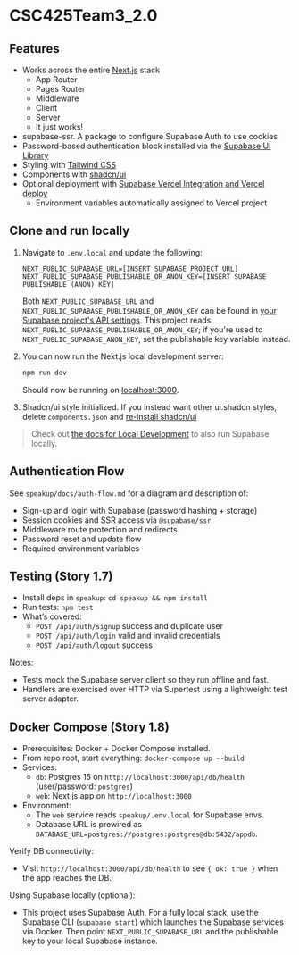 # CSC425Team3_2.0

## Features

- Works across the entire [Next.js](https://nextjs.org) stack
  - App Router
  - Pages Router
  - Middleware
  - Client
  - Server
  - It just works!
- supabase-ssr. A package to configure Supabase Auth to use cookies
- Password-based authentication block installed via the [Supabase UI Library](https://supabase.com/ui/docs/nextjs/password-based-auth)
- Styling with [Tailwind CSS](https://tailwindcss.com)
- Components with [shadcn/ui](https://ui.shadcn.com/)
- Optional deployment with [Supabase Vercel Integration and Vercel deploy](#deploy-your-own)
  - Environment variables automatically assigned to Vercel project

## Clone and run locally

1. Navigate to `.env.local` and update the following:

   ```
   NEXT_PUBLIC_SUPABASE_URL=[INSERT SUPABASE PROJECT URL]
   NEXT_PUBLIC_SUPABASE_PUBLISHABLE_OR_ANON_KEY=[INSERT SUPABASE PUBLISHABLE (ANON) KEY]
   ```

   Both `NEXT_PUBLIC_SUPABASE_URL` and `NEXT_PUBLIC_SUPABASE_PUBLISHABLE_OR_ANON_KEY` can be found in [your Supabase project's API settings](https://supabase.com/dashboard/project/_?showConnect=true). This project reads `NEXT_PUBLIC_SUPABASE_PUBLISHABLE_OR_ANON_KEY`; if you're used to `NEXT_PUBLIC_SUPABASE_ANON_KEY`, set the publishable key variable instead.

5. You can now run the Next.js local development server:

   ```bash
   npm run dev
   ```

   Should now be running on [localhost:3000](http://localhost:3000/).

6. Shadcn/ui style initialized. If you instead want other ui.shadcn styles, delete `components.json` and [re-install shadcn/ui](https://ui.shadcn.com/docs/installation/next)

> Check out [the docs for Local Development](https://supabase.com/docs/guides/getting-started/local-development) to also run Supabase locally.

## Authentication Flow

See `speakup/docs/auth-flow.md` for a diagram and description of:

- Sign-up and login with Supabase (password hashing + storage)
- Session cookies and SSR access via `@supabase/ssr`
- Middleware route protection and redirects
- Password reset and update flow
- Required environment variables

## Testing (Story 1.7)

- Install deps in `speakup`: `cd speakup && npm install`
- Run tests: `npm test`
- What’s covered:
  - `POST /api/auth/signup` success and duplicate user
  - `POST /api/auth/login` valid and invalid credentials
  - `POST /api/auth/logout` success

Notes:
- Tests mock the Supabase server client so they run offline and fast.
- Handlers are exercised over HTTP via Supertest using a lightweight test server adapter.

## Docker Compose (Story 1.8)

- Prerequisites: Docker + Docker Compose installed.
- From repo root, start everything: `docker-compose up --build`
- Services:
  - `db`: Postgres 15 on `http://localhost:3000/api/db/health` (user/password: `postgres`)
  - `web`: Next.js app on `http://localhost:3000`
- Environment:
  - The `web` service reads `speakup/.env.local` for Supabase envs.
  - Database URL is prewired as `DATABASE_URL=postgres://postgres:postgres@db:5432/appdb`.

Verify DB connectivity:
- Visit `http://localhost:3000/api/db/health` to see `{ ok: true }` when the app reaches the DB.

Using Supabase locally (optional):
- This project uses Supabase Auth. For a fully local stack, use the Supabase CLI (`supabase start`) which launches the Supabase services via Docker. Then point `NEXT_PUBLIC_SUPABASE_URL` and the publishable key to your local Supabase instance.
